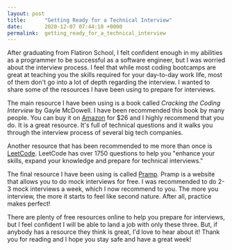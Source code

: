 ```yaml
---
layout: post
title:      "Getting Ready for a Technical Interview"
date:       2020-12-07 07:44:18 +0000
permalink:  getting_ready_for_a_technical_interview
---
```



After graduating from Flatiron School, I felt confident enough in my abilities as a programmer to be successful as a software engineer, but I was worried about the interview process. I feel that while most coding bootcamps are great at teaching you the skills required for your day-to-day work life, most of them don't go into a lot of depth regarding the interview. I wanted to share some of the resources I have been using to prepare for interviews.

The main resource I have been using is a book called *Cracking the Coding Interview* by Gayle McDowell. I have been recommended this book by many people. You can buy it on [Amazon](https://www.amazon.com/Cracking-Coding-Interview-Programming-Questions/dp/0984782850/ref=sr_1_3?dchild=1&gclid=CjwKCAiAn7L-BRBbEiwAl9UtkDBtQ9wXvMDYkmSIq_9mewStl7LKk89bkSSp3_O31htgvc9O9G4tZxoCQlsQAvD_BwE&hvadid=241896677030&hvdev=c&hvlocphy=9032519&hvnetw=g&hvqmt=b&hvrand=8452591094903148562&hvtargid=kwd-297236036583&hydadcr=16434_10305513&keywords=cracking+the+coding+interview+7th&qid=1607325362&sr=8-3&tag=googhydr-20) for $26 and I highly recommend that you do. It is a great resource. It's full of technical questions and it walks you through the interview process of several big tech companies.

Another resource that has been recommended to me more than once is [LeetCode](https://leetcode.com/). LeetCode has over 1750 questions to help you "enhance your skills, expand your knowledge and prepare for technical interviews."

The final resource I have been using is called [Pramp](https://www.pramp.com/#/). Pramp is a website that allows you to do mock interviews for free. I was recommended to do 2-3 mock interviews a week, which I now recommend to you. The more you interview, the more it starts to feel like second nature. After all, practice makes perfect!

There are plenty of free resources online to help you prepare for interviews, but I feel confident I will be able to land a job with only these three. But, if anybody has a resource they think is great, I'd love to hear about it! Thank you for reading and I hope you stay safe and have a great week!
